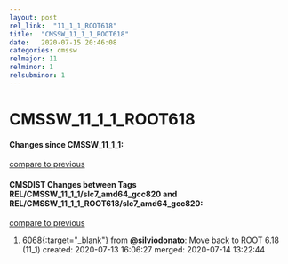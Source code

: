 ```yaml
---
layout: post
rel_link:  "11_1_1_ROOT618"
title:  "CMSSW_11_1_1_ROOT618"
date:   2020-07-15 20:46:08
categories: cmssw
relmajor: 11
relminor: 1
relsubminor: 1
---
```


# CMSSW_11_1_1_ROOT618
#### Changes since CMSSW_11_1_1:
[compare to previous](https://github.com/cms-sw/cmssw/compare/CMSSW_11_1_1...CMSSW_11_1_1_ROOT618)



#### CMSDIST Changes between Tags REL/CMSSW_11_1_1/slc7_amd64_gcc820 and REL/CMSSW_11_1_1_ROOT618/slc7_amd64_gcc820:
[compare to previous](https://github.com/cms-sw/cmsdist/compare/REL/CMSSW_11_1_1/slc7_amd64_gcc820...REL/CMSSW_11_1_1_ROOT618/slc7_amd64_gcc820)



1. [6068](http://github.com/cms-sw/cmsdist/pull/6068){:target="_blank"}  from **@silviodonato**: Move back to ROOT 6.18 (11_1) created: 2020-07-13 16:06:27 merged: 2020-07-14 13:22:44
